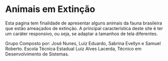 # Animais em Extinção

Esta pagina tem finalidade de apresentar alguns animais da fauna brasileira que estão ameaçados de extinção. A principal característica deste site é ter um caráter responsivo, ou seja, se adaptar a tamanhos de tela diferentes.

Grupo Composto por: José Nunes, Luiz Eduardo, Sabrina Evellyn e Samuel Roberto. Escola Técnica Estadual Luiz Alves Lacerda, Técnico em Desenvolvimento de Sistemas.
